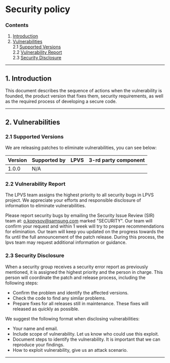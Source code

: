 # Security policy

### Contents
1. [Introduction](#1-introduction)
2. [Vulnerabilities](#2-vulnerabilities)  
    2.1 [Supported Versions](#21-supported-versions)  
    2.2 [Vulnerability Report](#22-vulnerability-report)  
    2.3 [Security Disclosure](#23-security-disclosure)  

---

## 1. Introduction

This document describes the sequence of actions when the vulnerability is founded, the product version that fixes them, security requirements, as well as the required process of developing a secure code.
 
---

## 2. Vulnerabilities

### 2.1 Supported Versions

We are releasing patches to eliminate vulnerabilities, you can see below:

| Version     | Supported by | LPVS               | 3-rd party component                           |
| ----------- | ------------ | ------------------ | ---------------------------------------------- |
| 1.0.0       | N/A          |                    |                                                |

### 2.2 Vulnerability Report

The LPVS team assigns the highest priority to all security bugs in LPVS project. We appreciate your efforts and
responsible disclosure of information to eliminate vulnerabilities.

Please report security bugs by emailing the Security Issue Review (SIR) team at: o.kopysov@samsung.com marked "SECURITY".
Our team will confirm your request and within 1 week will try to prepare recommendations for elimination. Our team will keep you updated on the progress towards the fix until the full announcement of the patch release. During this process, the lpvs team may request additional information or guidance.


### 2.3 Security Disclosure

When a security group receives a security error report as previously mentioned, it is assigned the highest priority and the person in charge. This person will coordinate the patch and release process,
including the following steps:

  * Confirm the problem and identify the affected versions.
  * Check the code to find any similar problems.
  * Prepare fixes for all releases still in maintenance. These fixes will
    released as quickly as possible.

We suggest the following format when disclosing vulnerabilities:

  * Your name and email.
  * Include scope of vulnerability. Let us know who could use this exploit.
  * Document steps to identify the vulnerability. It is important that we can reproduce your findings. 
  * How to exploit vulnerability, give us an attack scenario.

---
